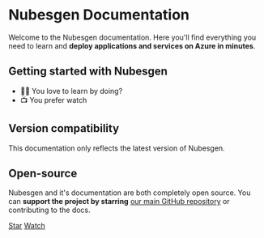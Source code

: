 # Nubesgen Documentation

Welcome to the Nubesgen documentation. Here you'll find everything you need to learn and **deploy applications and services on Azure in minutes**.



## Getting started with Nubesgen

- 👩‍💻 You love to learn by doing?
- 📺 You prefer watch

## Version compatibility

This documentation only reflects the latest version of Nubesgen.


## Open-source

Nubesgen and it's documentation are both completely open source. You can **support the project by starring** [our main GitHub repository](https://github.com/microsoft/nubesgen) or contributing to the docs. 

<a class="github-button" href="https://github.com/microsoft/nubesgen" data-icon="octicon-star" data-size="large" data-show-count="true" aria-label="Star microsoft/nubesgen on GitHub">Star</a>
<a class="github-button" href="https://github.com/microsoft/nubesgen/subscription" data-icon="octicon-eye" data-size="large" data-show-count="true" aria-label="Watch microsoft/nubesgen on GitHub">Watch</a>

